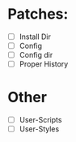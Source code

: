 
# Patches:
- [ ] Install Dir
- [ ] Config
- [ ] Config dir
- [ ] Proper History

# Other
- [ ] User-Scripts
- [ ] User-Styles

